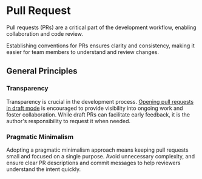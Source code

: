 # Pull Request

Pull requests (PRs) are a critical part of the development workflow, enabling
collaboration and code review.

Establishing conventions for PRs ensures clarity and consistency, making it
easier for team members to understand and review changes.

## General Principles

### Transparency

Transparency is crucial in the development process.
[Opening pull requests in draft mode](https://github.blog/news-insights/product-news/introducing-draft-pull-requests/)
is encouraged to provide visibility into ongoing work and foster collaboration.
While draft PRs can facilitate early feedback, it is the author's responsibility
to request it when needed.

### Pragmatic Minimalism

Adopting a pragmatic minimalism approach means keeping pull requests small and
focused on a single purpose. Avoid unnecessary complexity, and ensure clear PR
descriptions and commit messages to help reviewers understand the intent
quickly.
